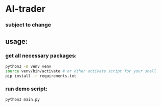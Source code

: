 # AI-trader

### subject to change

## usage:

### get all necessary packages:
```bash
python3 -m venv venv
source venv/bin/activate # or other activate script for your shell
pip install -r requirements.txt
```

### run demo script:
```bash
python3 main.py
```
